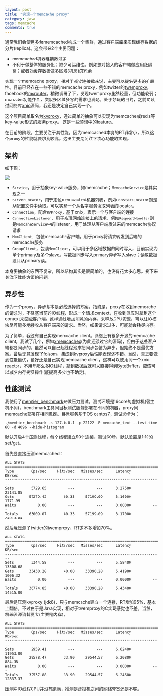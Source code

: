 ```yaml
---
layout: post
title: "实现一个memcache proxy"
category: java
tags: memcache
comments: true
---
```



通常我们会使用多台memcached构成一个集群，通过客户端库来实现缓存数据的分片(replica)。这会带来2个主要问题：

* memcached机器连接数过多
* 不利于做整体的服务化；缺少可运维性。例如想对接入的客户端做应用级隔离；或者对缓存数据做多区域(机房)的冗余

实现一个memcache proxy，相对于减少连接数来说，主要可以提供更多的扩展性。目前已经存在一些不错的memcache proxy，例如twitter的[twemproxy](https://github.com/twitter/twemproxy)，facebook的[mcrouter](https://github.com/facebook/mcrouter)。稍微调研了下，发现twemproxy虽然轻量，但功能较弱；mcrouter功能齐全，类似多区域多写的需求也满足。处于好玩的目的，之前又读过网络库[xnio](http://codemacro.com/2017/04/09/xnio-source/)源码，我还是决定自己实现一个。
<!-- more -->
这个项目简单取名为[kvproxy](https://github.com/kevinlynx/kvproxy)，通过简单的抽象可以实现为memcache或redis等key-value形式的服务proxy。 这是一些预想中的[feature](https://github.com/kevinlynx/kvproxy/blob/master/design.md)。

在目前的阶段，主要关注于其性能。因为memcached本身的RT非常小，所以这个proxy的性能就要求比较高。这里主要先关注下核心功能的实现。

## 架构

如下图：

![](http://i.imgur.com/VxrSdKT.png)

* `Service`，用于抽象key-value服务，如memcache；`MemcacheService`是其实现之一
* `ServerLocator`，用于定位memcached机器列表，例如`ConstantLocator`则是从配置文件中读取。可以实现一个从名字服务读取列表的locator。
* `Connection`，配合`KVProxy`，基于xnio，表示一个与客户端的连接
* `ConnectionListener`，用于处理网络连接上的请求，例如`RequestHandler`则是`MemcaheService`中的listener，用于处理从客户端发过来的memcache协议请求
* `MemClient`，包装memcache客户端，用于proxy将请求转发到后端的memcache服务
* `GroupClient`，包装`MemClient`，可以用于多区域数据的同时写入，目前实现为单个primary及多个slave。写数据同步写入primary异步写入slave；读取数据则只从primary读。

本身要抽象的东西不复杂，所以结构其实是很简单的，也没有花太多心思。接下来关注下性能方面的问题。

## 异步性

作为一个proxy，异步基本是必然选择的方案，指的是，proxy在收到memcache的请求时，不阻塞当前的IO线程，形成一个请求context，在收到回应时拿到这个context来回应客户端。这样通过增加消耗的内存，来释放CPU资源，可以让IO模块尽可能多地接收从客户端来的请求。当然，如果请求过多，可能就会耗尽内存。

为了简单，我没有自己实现memcache client。网络上有很多开源的memcache client。我试了几个，例如[xmemcached](http://codemacro.com/2017/04/23/xmemcached/)(为此还读过它的源码)，但由于这些客户端都是同步的，虽然可以自己起线程池来把同步包装为异步，但始终不是最优方案。最后无意发现了[folsom](https://github.com/spotify/folsom)，集成到kvproxy后性能表现还不错。当然，真正要做到性能最优，最好还是自己实现memcache client，这样可以使用同一个xnio reactor，不用开那么多IO线程，拿到数据后就可以直接得到ByteBuffer，应该可以减少内存拷贝操作(能提高多少也不确定)。

## 性能测试

我使用了[memtier_benchmark](https://github.com/RedisLabs/memtier_benchmark)来做压力测试。测试环境是16core的虚拟机(宿主机不同)，benchmark工具同目标测试服务部署在不同的机器，proxy同memcache部署在相同机器。目标服务基于OS centos7，测试命令为：

```
./memtier_benchmark -s 127.0.0.1 -p 22122 -P memcache_text --test-time 60 -d 4096 --hide-histogram
```

默认开启4个压测线程，每个线程建立50个连接，测试60秒，默认设置是1:10的set/get。

首先是直接压测memcached：

```
ALL STATS
========================================================================
Type        Ops/sec     Hits/sec   Misses/sec      Latency       KB/sec
------------------------------------------------------------------------
Sets        5729.65          ---          ---      3.27500     23141.85
Gets       57279.42        80.33     57199.09      3.16000      1771.99
Waits          0.00          ---          ---      0.00000          ---
Totals     63009.07        80.33     57199.09      3.17000     24913.84
```

然后我压测了twitter的twemproxy，RT差不多增加70%。

```
ALL STATS
========================================================================
Type        Ops/sec     Hits/sec   Misses/sec      Latency       KB/sec
------------------------------------------------------------------------
Sets        3344.58          ---          ---      5.58400     13508.68
Gets       33430.28        40.00     33390.28      5.41900      1006.32
Waits          0.00          ---          ---      0.00000          ---
Totals     36774.85        40.00     33390.28      5.43400     14515.00

```

最后是压测kvproxy (jdk8)，只与memcache建立一个连接，RT增加95%，基本上翻倍。不过由于是Java实现，相对于twemproxy的C实现感觉也不差。当然，机器资源消耗更大(主要是内存)。

```
ALL STATS
========================================================================
Type        Ops/sec     Hits/sec   Misses/sec      Latency       KB/sec
------------------------------------------------------------------------
Sets        2959.41          ---          ---      6.62400     11953.00
Gets       29578.47        33.90     29544.57      6.20800       884.38
Waits          0.00          ---          ---      0.00000          ---
Totals     32537.88        33.90     29544.57      6.24600     12837.37

```

压测中IO线程CPU并没有跑满，推测是虚拟机之间的网络带宽还是不够。


